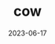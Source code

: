 ---
title: "cow"
cc-type: mammal
date: 2023-06-17
hashtag: cow
tags:
  - mammal
  - animal
type-of:
  - mammal
---
